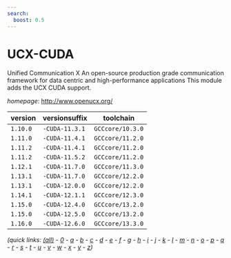 ```yaml
---
search:
  boost: 0.5
---
```

# UCX-CUDA

Unified Communication X An open-source production grade communication framework for data centric and high-performance applications  This module adds the UCX CUDA support.

*homepage*: <http://www.openucx.org/>

version | versionsuffix | toolchain
--------|---------------|----------
``1.10.0`` | ``-CUDA-11.3.1`` | ``GCCcore/10.3.0``
``1.11.0`` | ``-CUDA-11.4.1`` | ``GCCcore/11.2.0``
``1.11.2`` | ``-CUDA-11.4.1`` | ``GCCcore/11.2.0``
``1.11.2`` | ``-CUDA-11.5.2`` | ``GCCcore/11.2.0``
``1.12.1`` | ``-CUDA-11.7.0`` | ``GCCcore/11.3.0``
``1.13.1`` | ``-CUDA-11.7.0`` | ``GCCcore/12.2.0``
``1.13.1`` | ``-CUDA-12.0.0`` | ``GCCcore/12.2.0``
``1.14.1`` | ``-CUDA-12.1.1`` | ``GCCcore/12.3.0``
``1.15.0`` | ``-CUDA-12.4.0`` | ``GCCcore/13.2.0``
``1.15.0`` | ``-CUDA-12.5.0`` | ``GCCcore/13.2.0``
``1.16.0`` | ``-CUDA-12.6.0`` | ``GCCcore/13.3.0``


*(quick links: [(all)](../index.md) - [0](../0/index.md) - [a](../a/index.md) - [b](../b/index.md) - [c](../c/index.md) - [d](../d/index.md) - [e](../e/index.md) - [f](../f/index.md) - [g](../g/index.md) - [h](../h/index.md) - [i](../i/index.md) - [j](../j/index.md) - [k](../k/index.md) - [l](../l/index.md) - [m](../m/index.md) - [n](../n/index.md) - [o](../o/index.md) - [p](../p/index.md) - [q](../q/index.md) - [r](../r/index.md) - [s](../s/index.md) - [t](../t/index.md) - [u](../u/index.md) - [v](../v/index.md) - [w](../w/index.md) - [x](../x/index.md) - [y](../y/index.md) - [z](../z/index.md))*

